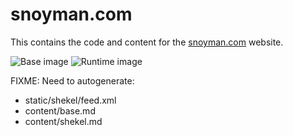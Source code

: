 # snoyman.com

This contains the code and content for the [snoyman.com](http://www.snoyman.com) website.

![Base image](https://github.com/snoyberg/snoyman.com/workflows/Base%20image/badge.svg)
![Runtime image](https://github.com/snoyberg/snoyman.com/workflows/Runtime%20image/badge.svg)

FIXME: Need to autogenerate:

* static/shekel/feed.xml
* content/base.md
* content/shekel.md
